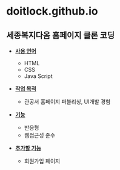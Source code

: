 # doitlock.github.io

## 세종복지다옴 홈페이지 클론 코딩

- **<u>사용 언어</u>**
  - HTML
  - CSS
  - Java Script

- **<u>작업 목적</u>**
  - 관공서 홈페이지 퍼블리싱, UI개발 경험

- **<u>기능</u>**
  - 반응형
  - 웹접근성 준수

- **<u>추가할 기능</u>**
  - 회원가입 페이지


